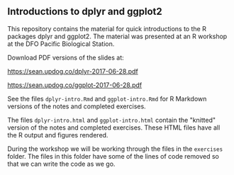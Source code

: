 ## Introductions to dplyr and ggplot2

This repository contains the material for quick introductions to the R packages dplyr and ggplot2. The material was presented at an R workshop at the DFO Pacific Biological Station.

Download PDF versions of the slides at:

https://sean.updog.co/dplyr-2017-06-28.pdf

https://sean.updog.co/ggplot-2017-06-28.pdf

See the files `dplyr-intro.Rmd` and `ggplot-intro.Rmd` for R Markdown versions of the notes and completed exercises. 

The files `dplyr-intro.html` and `ggplot-intro.html` contain the "knitted" version of the notes and completed exercises. These HTML files have all the R output and figures rendered.

During the workshop we will be working through the files in the `exercises` folder. The files in this folder have some of the lines of code removed so that we can write the code as we go.
